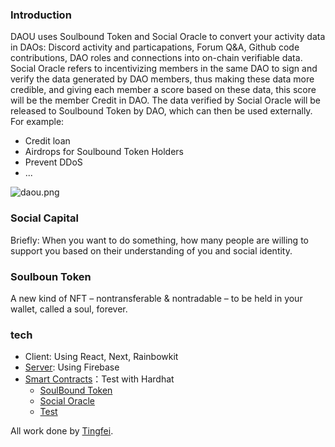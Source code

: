 ### Introduction

DAOU uses Soulbound Token and Social Oracle to convert your activity data in DAOs: Discord activity and particapations, Forum Q&A, Github code contributions, DAO roles and connections into on-chain verifiable data. Social Oracle refers to incentivizing members in the same DAO to sign and verify the data generated by DAO members, thus making these data more credible, and giving each member a score based on these data, this score will be the member Credit in DAO. The data verified by Social Oracle will be released to Soulbound Token by DAO, which can then be used externally. For example:

- Credit loan
- Airdrops for Soulbound Token Holders
- Prevent DDoS
- ...

![daou.png](https://s2.loli.net/2022/05/31/6wTpevNtSBqY8u4.png)

### Social Capital

Briefly: When you want to do something, how many people are willing to support you based on their understanding of you and social identity.

### Soulboun Token

A new kind of NFT – nontransferable & nontradable – to be held in your wallet, called a soul, forever.


### tech

- Client: Using React, Next, Rainbowkit
- [Server](https://github.com/DAOU-IO/daou/tree/main/server): Using Firebase
- [Smart Contracts](https://github.com/DAOU-IO/daou/tree/main/contracts)：Test with Hardhat
  - [SoulBound Token](https://github.com/DAOU-IO/daou/blob/main/contracts/contracts/SBT.sol)
  - [Social Oracle](https://github.com/DAOU-IO/daou/blob/main/contracts/contracts/SocialOracle.sol)
  - [Test](https://github.com/DAOU-IO/daou/tree/main/contracts/test)

All work done by [Tingfei](https://twitter.com/fifteen42_).

